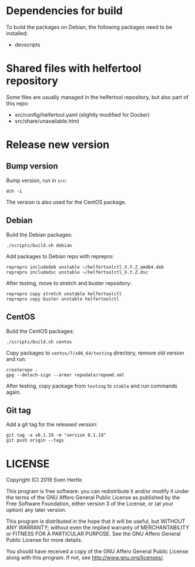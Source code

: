# Dependencies for build

To build the packages on Debian, the following packages need to be installed:

 * devscripts

# Shared files with helfertool repository

Some files are usually managed in the helfertool repository, but also part of this repo:

* src/config/helfertool.yaml (slightly modified for Docker)
* src/share/unavailable.html

# Release new version

## Bump version

Bump version, run in `src`:

```
dch -i
```

The version is also used for the CentOS package.

## Debian

Build the Debian packages:

```
./scripts/build.sh debian
```

Add packages to Debian repo with reprepro:

```
reprepro includedeb unstable ~/helfertoolctl_X.Y.Z_amd64.deb
reprepro includedsc unstable ~/helfertoolctl_X.Y.Z.dsc
```

After testing, move to stretch and buster repository:

```
reprepro copy stretch unstable helfertoolctl
reprepro copy buster unstable helfertoolctl
```

## CentOS

Build the CentOS packages:

```
./scripts/build.sh centos
```

Copy packages to `centos/7/x86_64/testing` directory, remove old version and run:

```
createrepo .
gpg --detach-sign --armor repodata/repomd.xml
```

After testing, copy package from `testing` to `stable` and run commands again.

## Git tag

Add a git tag for the released version:

    git tag -a v0.1.19 -m "version 0.1.19"
    git push origin --tags

# LICENSE

Copyright (C) 2019  Sven Hertle

This program is free software: you can redistribute it and/or modify
it under the terms of the GNU Affero General Public License as
published by the Free Software Foundation, either version 3 of the
License, or (at your option) any later version.

This program is distributed in the hope that it will be useful,
but WITHOUT ANY WARRANTY; without even the implied warranty of
MERCHANTABILITY or FITNESS FOR A PARTICULAR PURPOSE.  See the
GNU Affero General Public License for more details.

You should have received a copy of the GNU Affero General Public License
along with this program.  If not, see <http://www.gnu.org/licenses/>.
